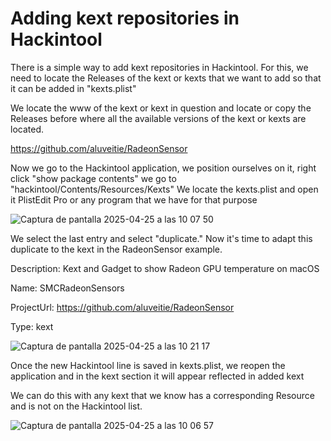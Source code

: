 # Adding kext repositories in Hackintool


There is a simple way to add kext repositories in Hackintool. For this, we need to locate the Releases of the kext or kexts that we want to add so that it can be added in "kexts.plist"

We locate the www of the kext or kext in question and locate or copy the Releases before where all the available versions of the kext or kexts are located.

https://github.com/aluveitie/RadeonSensor

Now we go to the Hackintool application, we position ourselves on it, right click "show package contents" we go to "hackintool/Contents/Resources/Kexts" We locate the kexts.plist and open it PlistEdit Pro or any program that we have for that purpose

![Captura de pantalla 2025-04-25 a las 10 07 50](https://github.com/user-attachments/assets/18687578-4a1e-4605-807c-db443466c4b9)



We select the last entry and select "duplicate."
Now it's time to adapt this duplicate to the kext in the RadeonSensor example.

Description: Kext and Gadget to show Radeon GPU temperature on macOS

Name: SMCRadeonSensors

ProjectUrl: https://github.com/aluveitie/RadeonSensor

Type: kext

![Captura de pantalla 2025-04-25 a las 10 21 17](https://github.com/user-attachments/assets/e0f654a9-66a8-4a05-8be4-062fa4d17e2a)


Once the new Hackintool line is saved in kexts.plist, we reopen the application and in the kext section it will appear reflected in added kext

We can do this with any kext that we know has a corresponding Resource and is not on the Hackintool list.

![Captura de pantalla 2025-04-25 a las 10 06 57](https://github.com/user-attachments/assets/ad687e11-8a47-44b3-bae4-2a7d4a1a1918)






